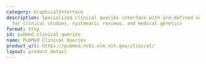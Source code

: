 ```yaml
---
category: GraphicalInterface
description: Specialized clinical queries interface with pre-defined search filters
  for clinical studies, systematic reviews, and medical genetics
format: http
id: pubmed.clinical.queries
name: PubMed Clinical Queries
product_url: https://pubmed.ncbi.nlm.nih.gov/clinical/
layout: product_detail
---
```

